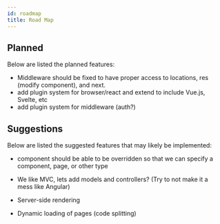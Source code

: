 ```yaml
---
id: roadmap
title: Road Map
---
```


## Planned

Below are listed the planned features:

* Middleware should be fixed to have proper access to locations, res (modify
  component), and next.
* add plugin system for browser/react and extend to include Vue.js, Svelte, etc
* add plugin system for middleware (auth?)

## Suggestions

Below are listed the suggested features that may likely be implemented:

* component should be able to be overridden so that we can specify a component,
  page, or other type

* We like MVC, lets add models and controllers? (Try to not make it a mess like
  Angular)

* Server-side rendering

* Dynamic loading of pages (code splitting)
